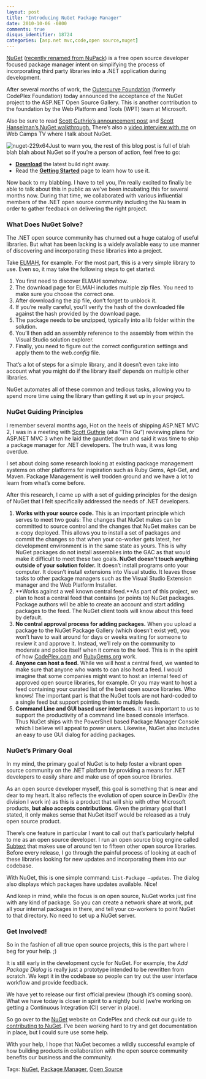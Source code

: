 ```yaml
---
layout: post
title: "Introducing NuGet Package Manager"
date: 2010-10-06 -0800
comments: true
disqus_identifier: 18724
categories: [asp.net mvc,code,open source,nuget]
---
```

[NuGet](http://nuget.codeplex.com/ "NuGet Project on CodePlex")
([recently renamed from
NuPack](http://haacked.com/archive/2010/10/29/nupack-is-now-nuget.aspx "NuPack Renamed to NuGet"))
is a free open source developer focused package manager intent on
simplifying the process of incorporating third party libraries into a
.NET application during development.

After several months of work, the [Outercurve
Foundation](http://www.codeplex.org/ "CodePlex Foundation") (formerly
CodePlex Foundation) today announced the acceptance of the NuGet project
to the ASP.NET Open Source Gallery. This is another contribution to the
foundation by the Web Platform and Tools (WPT) team at Microsoft.

Also be sure to read [Scott Guthrie’s announcement
post](http://weblogs.asp.net/scottgu/archive/2010/10/06/announcing-nupack-asp-net-mvc-3-beta-and-webmatrix-beta-2.aspx "MVC 3")
and [Scott Hanselman’s NuGet
walkthrough.](http://www.hanselman.com/blog/IntroducingNuPackPackageManagementForNETAnotherPieceOfTheWebStack.aspx "NuPack")
There’s also a [video interview with
me](http://channel9.msdn.com/Shows/Web+Camps+TV/Web-Camps-TV-8-NuPack-with-Phil-Haack "Video Interview With Me on NuPack")
on Web Camps TV where I talk about NuGet.

![nuget-229x64](http://haacked.com/images/haacked_com/Windows-Live-Writer/IntroducingNuPackPackageManager_8229/nuget-229x64_556266e8-afb7-4f84-912b-c99a3f9bf742.png "nuget-229x64")Just
to warn you, the rest of this blog post is full of blah blah blah about
NuGet so if you’re a person of action, feel free to go:

-   [**Download**](http://nupack.codeplex.com/releases) the latest build
    right away.
-   Read the **[Getting
    Started](http://nupack.codeplex.com/wikipage?title=Getting%20Started)**
    page to learn how to use it.

Now back to my blabbing. I have to tell you, I’m really excited to
finally be able to talk about this in public as we’ve been incubating
this for several months now. During that time, we collaborated with
various influential members of the .NET open source community including
the Nu team in order to gather feedback on delivering the right project.

### What Does NuGet Solve?

The .NET open source community has churned out a huge catalog of useful
libraries. But what has been lacking is a widely available easy to use
manner of discovering and incorporating these libraries into a project.

Take
[ELMAH](http://code.google.com/p/elmah/ "ELMAH project page on Google Code"),
for example. For the most part, this is a very simple library to use.
Even so, it may take the following steps to get started:

1.  You first need to discover ELMAH somehow.
2.  The download page for ELMAH includes multiple zip files. You need to
    make sure you choose the correct one.
3.  After downloading the zip file, don’t forget to unblock it.
4.  If you’re really careful, you’ll verify the hash of the downloaded
    file against the hash provided by the download page.
5.  The package needs to be unzipped, typically into a lib folder within
    the solution.
6.  You’ll then add an assembly reference to the assembly from within
    the Visual Studio solution explorer.
7.  Finally, you need to figure out the correct configuration settings
    and apply them to the *web.config* file.

That’s a lot of steps for a simple library, and it doesn’t even take
into account what you might do if the library itself depends on multiple
other libraries.

NuGet automates all of these common and tedious tasks, allowing you to
spend more time using the library than getting it set up in your
project.

### NuGet Guiding Principles

I remember several months ago, Hot on the heels of shipping ASP.NET MVC
2, I was in a meeting with [Scott
Guthrie](weblogs.asp.net/scottgu "Scott Guthrie's Blog") (aka “The Gu”)
reviewing plans for ASP.NET MVC 3 when he laid the gauntlet down and
said it was time to ship a package manager for .NET developers. The
truth was, it was long overdue.

I set about doing some research looking at existing package management
systems on other platforms for inspiration such as Ruby Gems, Apt-Get,
and Maven. Package Management is well trodden ground and we have a lot
to learn from what’s come before.

After this research, I came up with a set of guiding principles for the
design of NuGet that I felt specifically addressed the needs of .NET
developers.

1.  **Works with your source code.** This is an important principle
    which serves to meet two goals: The changes that NuGet makes can be
    committed to source control and the changes that NuGet makes can be
    x-copy deployed. This allows you to install a set of packages and
    commit the changes so that when your co-worker gets latest, her
    development environment is in the same state as yours. This is why
    NuGet packages do not install assemblies into the GAC as that would
    make it difficult to meet these two goals. **NuGet doesn’t touch
    anything outside of your solution folder.** It doesn’t install
    programs onto your computer. It doesn’t install extensions into
    Visual studio. It leaves those tasks to other package managers such
    as the Visual Studio Extension manager and the Web Platform
    Installer.
2.  **Works against a well known central feed.**As part of this project,
    we plan to host a central feed that contains (or points to) NuGet
    packages. Package authors will be able to create an account and
    start adding packages to the feed. The NuGet client tools will know
    about this feed by default.
3.  **No central approval process for adding packages.** When you upload
    a package to the NuGet Package Gallery (which doesn’t exist yet),
    you won’t have to wait around for days or weeks waiting for someone
    to review it and approve it. Instead, we’ll rely on the community to
    moderate and police itself when it comes to the feed. This is in the
    spirit of how
    [CodePlex.com](http://codeplex.com/ "CodePlex.com Open Source Hosting Site")
    and [RubyGems.org](http://rubygems.org "RubyGems") work.
4.  **Anyone can host a feed.** While we will host a central feed, we
    wanted to make sure that anyone who wants to can also host a feed. I
    would imagine that some companies might want to host an internal
    feed of approved open source libraries, for example. Or you may want
    to host a feed containing your curated list of the best open source
    libraries. Who knows! The important part is that the NuGet tools are
    not hard-coded to a single feed but support pointing them to
    multiple feeds.
5.  **Command Line and GUI based user interfaces.** It was important to
    us to support the productivity of a command line based console
    interface. Thus NuGet ships with the PowerShell based Package
    Manager Console which I believe will appeal to power users.
    Likewise, NuGet also includes an easy to use GUI dialog for adding
    packages.

### NuGet’s Primary Goal

In my mind, the primary goal of NuGet is to help foster a vibrant open
source community on the .NET platform by providing a means for .NET
developers to easily share and make use of open source libraries.

As an open source developer myself, this goal is something that is near
and dear to my heart. It also reflects the evolution of open source in
DevDiv (the division I work in) as this is a product that will ship with
other Microsoft products, **but also accepts contributions**. Given the
primary goal that I stated, it only makes sense that NuGet itself would
be released as a truly open source product.

There’s one feature in particular I want to call out that’s particularly
helpful to me as an open source developer. I run an open source blog
engine called
[Subtext](http://subtextproject.com/ "Subtext Blog Engine") that makes
use of around ten to fifteen other open source libraries. Before every
release, I go through the painful process of looking at each of these
libraries looking for new updates and incorporating them into our
codebase.

With NuGet, this is one simple command: `List-Package –updates`. The
dialog also displays which packages have updates available. Nice!

And keep in mind, while the focus is on open source, NuGet works just
fine with any kind of package. So you can create a network share at
work, put all your internal packages in there, and tell your co-workers
to point NuGet to that directory. No need to set up a NuGet server.

### Get Involved!

So in the fashion of all true open source projects, this is the part
where I beg for your help. ;)

It is still early in the development cycle for NuGet. For example, the
*Add Package Dialog* is really just a prototype intended to be rewritten
from scratch. We kept it in the codebase so people can try out the user
interface workflow and provide feedback.

We have yet to release our first official preview (though it’s coming
soon). What we have today is closer in spirit to a nightly build (we’re
working on getting a Continuous Integration (CI) server in place).

So go over to the
[NuGet](http://nuget.codeplex.com/ "NuGet on CodePlex.com") website on
CodePlex and check out our guide to [contributing to
NuGet](http://nuget.codeplex.com/documentation?title=Contributing%20to%20NuPack "Contributing to NuGet").
I’ve been working hard to try and get documentation in place, but I
could sure use some help.

With your help, I hope that NuGet becomes a wildly successful example of
how building products in collaboration with the open source community
benefits our business and the community.

Tags: [NuGet](http://haacked.com/tags/NuGet/default.aspx), [Package
Manager](http://haacked.com/tags/Package%20Manager/default.aspx), [Open
Source](http://haacked.com/tags/Open+Source/default.aspx)

